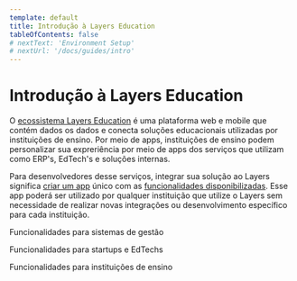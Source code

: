 ```yaml
---
template: default
title: Introdução à Layers Education
tableOfContents: false
# nextText: 'Environment Setup'
# nextUrl: '/docs/guides/intro'
---
```


# Introdução à Layers Education

O [ecossistema Layers Education](/docs/concepts/ecossistema-layers) é uma plataforma web e mobile que contém dados os dados e conecta soluções educacionais utilizadas por instituições de ensino. Por meio de apps, instituições de ensino podem personalizar sua expreriência por meio de apps dos serviços que utilizam como ERP's, EdTech's e soluções internas.

Para desenvolvedores desse serviços, integrar sua solução ao Layers significa [criar um app](#) único  com as [funcionalidades disponibilizadas](/docs/concepts/funcionalidades). Esse app poderá ser utilizado por qualquer instituição que utilize o Layers sem necessidade de realizar novas integrações ou desenvolvimento específico para cada instituição.

<docs-cards>
  <docs-card header="ERPs" href="/docs/concepts/erps" icon="/docs/assets/icons/guide-installation-icon.svg" hover-icon="/docs/assets/icons/guide-installation-icon-hover.svg">
    <p>Funcionalidades para sistemas de gestão</p>
  </docs-card>

  <docs-card header="Startups" href="/docs/concepts/startups" icon="/docs/assets/icons/guide-components-icon.svg" hover-icon="/docs/assets/icons/guide-components-icon-hover.svg">
    <p>Funcionalidades para startups e EdTechs</p>
  </docs-card>

  <docs-card header="instituições de ensino" href="/docs/concepts/instituicoes-de-ensino" icon="/docs/assets/icons/guide-native-icon.svg" hover-icon="/docs/assets/icons/guide-native-icon-hover.svg">
    <p>Funcionalidades para instituições de ensino</p>
  </docs-card>

  <!-- <docs-card header="fornecedores" href="/docs/concepts/fornecedores" icon="/docs/assets/icons/guide-theming-icon.svg" hover-icon="/docs/assets/icons/guide-theming-icon-hover.svg">
    <p>Funcionalidades para fornecedores</p>
  </docs-card> -->
</docs-cards>
